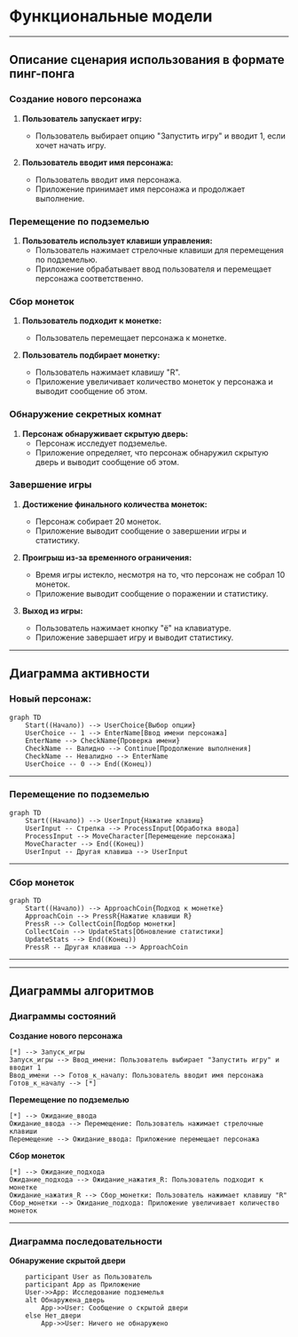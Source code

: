 # Функциональные модели
-----------------------------------------------------

## Описание сценария использования в формате пинг-понга 

### Создание нового персонажа

1. **Пользователь запускает игру:**
   - Пользователь выбирает опцию "Запустить игру" и вводит 1, если хочет начать игру.

2. **Пользователь вводит имя персонажа:**
   - Пользователь вводит имя персонажа.
   - Приложение принимает имя персонажа и продолжает выполнение.

### Перемещение по подземелью

1. **Пользователь использует клавиши управления:**
   - Пользователь нажимает стрелочные клавиши для перемещения по подземелью.
   - Приложение обрабатывает ввод пользователя и перемещает персонажа соответственно.

### Сбор монеток

1. **Пользователь подходит к монетке:**
   - Пользователь перемещает персонажа к монетке.
   
2. **Пользователь подбирает монетку:**
   - Пользователь нажимает клавишу "R".
   - Приложение увеличивает количество монеток у персонажа и выводит сообщение об этом.

### Обнаружение секретных комнат

1. **Персонаж обнаруживает скрытую дверь:**
   - Персонаж исследует подземелье.
   - Приложение определяет, что персонаж обнаружил скрытую дверь и выводит сообщение об этом.

### Завершение игры

1. **Достижение финального количества монеток:**
   - Персонаж собирает 20 монеток.
   - Приложение выводит сообщение о завершении игры и статистику.
   
2. **Проигрыш из-за временного ограничения:**
   - Время игры истекло, несмотря на то, что персонаж не собрал 10 монеток.
   - Приложение выводит сообщение о поражении и статистику.
   
3. **Выход из игры:**
   - Пользователь нажимает кнопку "ё" на клавиатуре.
   - Приложение завершает игру и выводит статистику.
	
---------------------------------------------------------------------
## Диаграмма активности


### Новый персонаж:

```mermaid
graph TD
    Start((Начало)) --> UserChoice{Выбор опции}
    UserChoice -- 1 --> EnterName[Ввод имени персонажа]
    EnterName --> CheckName{Проверка имени}
    CheckName -- Валидно --> Continue[Продолжение выполнения]
    CheckName -- Невалидно --> EnterName
    UserChoice -- 0 --> End((Конец))
```
---------------------------------------------------------------------
### Перемещение по подземелью

```mermaid
graph TD
    Start((Начало)) --> UserInput{Нажатие клавиш}
    UserInput -- Стрелка --> ProcessInput[Обработка ввода]
    ProcessInput --> MoveCharacter[Перемещение персонажа]
    MoveCharacter --> End((Конец))
    UserInput -- Другая клавиша --> UserInput

```
---------------------------------------------------------------------
### Сбор монеток

```mermaid
graph TD
    Start((Начало)) --> ApproachCoin{Подход к монетке}
    ApproachCoin --> PressR{Нажатие клавиши R}
    PressR --> CollectCoin[Подбор монетки]
    CollectCoin --> UpdateStats[Обновление статистики]
    UpdateStats --> End((Конец))
    PressR -- Другая клавиша --> ApproachCoin
```
---------------------------------------------------------------------
---------------------------------------------------------------------

## Диаграммы алгоритмов

### Диаграммы состояний 

**Создание нового персонажа**

```mermaid
[*] --> Запуск_игры
Запуск_игры --> Ввод_имени: Пользователь выбирает "Запустить игру" и вводит 1
Ввод_имени --> Готов_к_началу: Пользователь вводит имя персонажа
Готов_к_началу --> [*]
```

**Перемещение по подземелью**
```mermaid
[*] --> Ожидание_ввода
Ожидание_ввода --> Перемещение: Пользователь нажимает стрелочные клавиши
Перемещение --> Ожидание_ввода: Приложение перемещает персонажа
```

**Сбор монеток**
```mermaid
[*] --> Ожидание_подхода
Ожидание_подхода --> Ожидание_нажатия_R: Пользователь подходит к монетке
Ожидание_нажатия_R --> Сбор_монетки: Пользователь нажимает клавишу "R"
Сбор_монетки --> Ожидание_подхода: Приложение увеличивает количество монеток
```
---------------------------------------------------------------------

### Диаграмма последовательности

**Обнаружение скрытой двери**
```mermaid
    participant User as Пользователь
    participant App as Приложение
    User->>App: Исследование подземелья
    alt Обнаружена_дверь
        App->>User: Сообщение о скрытой двери
    else Нет_двери
        App->>User: Ничего не обнаружено
```
